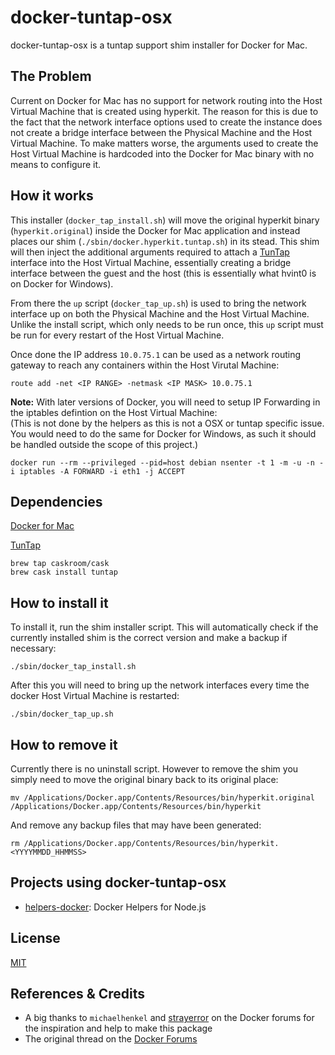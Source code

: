 docker-tuntap-osx
================
docker-tuntap-osx is a tuntap support shim installer for Docker for Mac.

The Problem
-----------
Current on Docker for Mac has no support for network routing into the Host Virtual Machine that is created using hyperkit. The reason for this is due to the fact that the network interface options used to create the instance does not create a bridge interface between the Physical Machine and the Host Virtual Machine. To make matters worse, the arguments used to create the Host Virtual Machine is hardcoded into the Docker for Mac binary with no means to configure it.

How it works
------------
This installer (`docker_tap_install.sh`) will move the original hyperkit binary (`hyperkit.original`) inside the Docker for Mac application and instead places our shim (`./sbin/docker.hyperkit.tuntap.sh`) in its stead. This shim will then inject the additional arguments required to attach a [TunTap](http://tuntaposx.sourceforge.net/) interface into the Host Virtual Machine, essentially creating a bridge interface between the guest and the host (this is essentially what hvint0 is on Docker for Windows).

From there the `up` script (`docker_tap_up.sh`) is used to bring the network interface up on both the Physical Machine and the Host Virtual Machine. Unlike the install script, which only needs to be run once, this `up` script must be run for every restart of the Host Virtual Machine.

Once done the IP address `10.0.75.1` can be used as a network routing gateway to reach any containers within the Host Virutal Machine:
```
route add -net <IP RANGE> -netmask <IP MASK> 10.0.75.1
```

**Note:** With later versions of Docker, you will need to setup IP Forwarding in the iptables defintion on the Host Virtual Machine:  
(This is not done by the helpers as this is not a OSX or tuntap specific issue. You would need to do the same for Docker for Windows, as such it should be handled outside the scope of this project.)
```
docker run --rm --privileged --pid=host debian nsenter -t 1 -m -u -n -i iptables -A FORWARD -i eth1 -j ACCEPT
```

Dependencies
------------
[Docker for Mac](https://www.docker.com/docker-mac)

[TunTap](http://tuntaposx.sourceforge.net/)
```
brew tap caskroom/cask
brew cask install tuntap
```

How to install it
-----------------
To install it, run the shim installer script. This will automatically check if the currently installed shim is the correct version and make a backup if necessary:
```
./sbin/docker_tap_install.sh
```

After this you will need to bring up the network interfaces every time the docker Host Virtual Machine is restarted:
```
./sbin/docker_tap_up.sh
```

How to remove it
----------------
Currently there is no uninstall script. However to remove the shim you simply need to move the original binary back to its original place:
```
mv /Applications/Docker.app/Contents/Resources/bin/hyperkit.original /Applications/Docker.app/Contents/Resources/bin/hyperkit
```

And remove any backup files that may have been generated:
```
rm /Applications/Docker.app/Contents/Resources/bin/hyperkit.<YYYYMMDD_HHMMSS>
```

Projects using docker-tuntap-osx
-----------------------------
 * [helpers-docker](https://github.com/AlmirKadric-Published/helpers-docker-nodejs): Docker Helpers for Node.js

License
-------
[MIT](https://github.com/AlmirKadric-Published/exTerm-electron/blob/master/LICENSE.md)

References & Credits
--------------------
 * A big thanks to `michaelhenkel` and [strayerror](https://github.com/mal) on the Docker forums for the inspiration and help to make this package
 * The original thread on the [Docker Forums](https://forums.docker.com/t/support-tap-interface-for-direct-container-access-incl-multi-host/17835)
